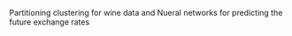 Partitioning clustering for wine data and Nueral networks for predicting the future exchange rates 

